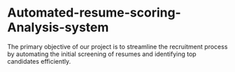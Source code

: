 # Automated-resume-scoring-Analysis-system
The  primary objective of our project is to streamline the recruitment process by automating the initial screening of resumes and identifying top candidates efficiently.
